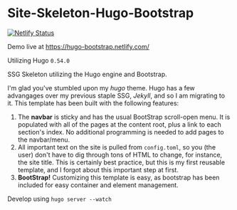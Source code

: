 # Site-Skeleton-Hugo-Bootstrap

[![Netlify Status](https://api.netlify.com/api/v1/badges/776e7def-70c0-4864-9347-155c3c46dc97/deploy-status)](https://app.netlify.com/sites/hugo-bootstrap/deploys)

Demo live at <https://hugo-bootstrap.netlify.com/>

Utilizing Hugo `0.54.0`

SSG Skeleton utilizing the Hugo engine and Bootstrap.

I'm glad you've stumbled upon my *hugo* theme. Hugo has a few advangages over my previous staple SSG, *Jekyll*, and so I am migrating to it. This template has been built with the following features:

1. The **navbar** is sticky and has the usual BootStrap scroll-open menu. It is populated with all of the pages at the content root, plus a link to each section's index. No additional programming is needed to add pages to the navbar/menu.
2. All important text on the site is pulled from `config.toml`, so you (the user) don't have to dig through tons of HTML to change, for instance, the site title. This is certainly best practice, but this is my first reusable template, and I forgot about this important step at first.
3. **BootStrap!** Customizing this template is easy, as bootstrap has been included for easy container and element management.


Develop using `hugo server --watch`